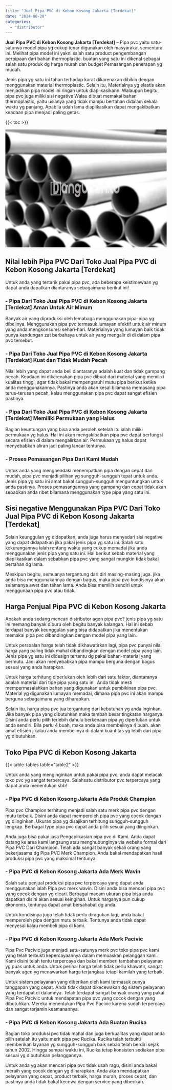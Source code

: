 ```yaml
---
title: "Jual Pipa PVC di Kebon Kosong Jakarta [Terdekat]"
date: "2024-08-20"
categories: 
  - "distributor"
---
```


**Jual Pipa PVC di Kebon Kosong Jakarta \[Terdekat\]** – Pipa pvc yaitu satu-satunya model pipa yg cukup tenar digunakan oleh masyarakat sementara ini. Melihat pipa model ini yakni salah satu product pengembangan perpipaan dari bahan thermoplastic. buatan yang satu ini dikenal sebagai salah satu produk dg harga murah dan budget Pemasangan penerapan yg mudah.

Jenis pipa yg satu ini tahan terhadap karat dikarenakan dibikin dengan menggunakan material thermoplastic. Selain itu, Materialnya yg elastis akan menjadikan pipa model ini ringan untuk diaplikasikann. Walaupun begitu, pipa pvc juga miliki sisi negative Walau dibuat memakai bahan thermoplastic, yaitu usianya yang tidak mampu bertahan didalam sekala waktu yg panjang. Apabila udah lama diaplikasikan dapat mengakibatkan keadaan pipa menjadi paling getas.

{{< toc >}}

![Jual Pipa PVC di Kebon Kosong Jakarta [Terdekat]](/images/jaul-pipa-pvc-54.png)

## Nilai lebih Pipa PVC Dari Toko Jual Pipa PVC di Kebon Kosong Jakarta \[Terdekat\]

Untuk anda yang tertarik pakai pipa pvc, ada beberapa keistimewaan yg dapat anda dapatkan diantaranya sebagaimana berikut ini!

### \- Pipa Dari Toko Jual Pipa PVC di Kebon Kosong Jakarta \[Terdekat\] Aman Untuk Air Minum

Banyak air yang diproduksi oleh lemabaga menggunakan pipa-pipa yg dibelinya. Menggunakan pipa pvc termasuk lumayan efektif untuk air minum yang anda mengkonsumsi sehari-hari. Materialnya yang lumayan baik tidak punya kandungan zat berbahaya untuk air yang mengalir di di dalam pipa pvc tersebut.

### \- Pipa Dari Toko Jual Pipa PVC di Kebon Kosong Jakarta \[Terdekat\] Kuat dan Tidak Mudah Pecah

Nilai lebih yang dapat anda beli diantaranya adalah kuat dan tidak gampang pecah. Keadaan ini dikarenakan pipa pvc dibuat dari material yang memiliki kualitas tinggi, agar tidak bakal mempengaruhi mutu pipa berikut ketika anda menggunakannya. Pastinya anda akan kesal bilamana memasang pipa terus-terusan pecah, kalau menggunakan pipa pvc dapat sangat efisien pastinya.

### \- Pipa Dari Toko Jual Pipa PVC di Kebon Kosong Jakarta \[Terdekat\] Memiliki Permukaan yang Halus

Bagian keuntungan yang bisa anda peroleh setelah itu ialah miliki permukaan yg halus. Hal ini akan mengakibatkan pipa pvc dapat berfungsi secara efisien di dalam mengalirkan air. Permukaan yg halus dapat menyebabkan aliran jadi paling lancar tentunya.

### \- Proses Pemasangan Pipa Dari Kami Mudah

Untuk anda yang menghendaki menempatkan pipa dengan cepat dan mudah, pipa pvc menjadi pilihan yg sungguh-sungguh tepat untuk anda. Jenis pipa yg satu ini amat bakal sungguh-sungguh menguntungkan untuk anda pastinya. Proses pemasangannya yang gampang dan cepat tidak akan sebabkan anda ribet bilamana menggunakan type pipa yang satu ini.

## Sisi negative Menggunakan Pipa PVC Dari Toko Jual Pipa PVC di Kebon Kosong Jakarta \[Terdekat\]

Selain keunggulan yg didapatkan, anda juga harus menyadari sisi negative yang dapat didapatkan jika pakai jenis pipa yg satu ini. Salah satu kekurangannya ialah rentang waktu yang cukup memadai jika anda menggunakan jenis pipa yang satu ini. Hal berikut sebab material yang diaplikasikan dalam sebabkan pipa pvc yang sangat mungkin tidak bakal bertahan dg lama.

Meskipun begitu, semuanya tergantung dari diri masing-masing juga. jika anda bisa menggunakannya dengan bagus, maka pipa pvc kondisinya akan selamanya awet dan tahan lama. Anda bisa memilih sendiri untuk menggunaan pipa pvc atau tidak.

## Harga Penjual Pipa PVC di Kebon Kosong Jakarta

Apakah anda sedang mencari distributor agen pipa pvc? jenis pipa yg satu ini memang banyak diburu oleh begitu banyak kalangan. Hal ini sebab terdapat banyak keunggulan yang bisa didapatkan jika menentukan memakai pipa pvc dibandingkan dengan model pipa yang lain.

Untuk persoalan harga telah tidak dikhawatirkan lagi, pipa pvc punyai nilai harga yang paling tidak mahal dibandingkan dengan model pipa yang lain. Jenis pipa yg satu ini didesign tertentu dg pakai bahan-material yang bermutu. Jadi akan menyebabkan pipa mampu berguna dengan bagus sesuai yang anda harapkan.

Untuk harga terhitung diperlukan oleh lebih dari satu faktor, diantaranya adalah material dari tipe pipa yang satu ini. Anda tidak mesti mempermasalahkan bahan yang digunakan untuk pembikinan pipa pvc. Material yg digunakan lumayan memadai, dimana pipa pvc ini akan mampu berguna sebagaimana yang diharapkan.

Selain itu, harga pipa pvc jua tergantung dari kebutuhan yg anda inginkan. Jika banyak pipa yang dibutuhkan maka tambah besar tingkatan harganya. Disini anda perlu pilih terlebih dahulu berkenaan pipa yg diperlukan untuk anda sendiri. Bila perlu 4 buah, maka anda bisa membelinya 4 buah. akan amat efisien jikalau anda membelinya di dalam kuantitas yg lebih dari pipa yg dibutuhkan.

## Toko Pipa PVC di Kebon Kosong Jakarta

{{< table-tables table="table2" >}}

Untuk anda yang menginginkan untuk pakai pipa pvc, anda dapat melacak toko pvc yg sangat terpercaya. Salahsatu distributor pvc terpercaya yang dapat anda menentukan sbb!

### \- Pipa PVC di Kebon Kosong Jakarta Ada Produk Champion

Pipa pvc Champion terhitung menjadi salah satu merk pipa pvc dengan mutu terbaik. Disini anda dapat memperoleh pipa pvc yang cocok dengan yg diinginkan. Ukuran pipa yg disajikan terhitung sungguh-sungguh lengkap. Berbagai type pipa pvc dapat anda pilih sesuai yang diinginkan.

Anda juga bisa pakai jasa Pengaplikasian pipa pvc di Kami. Anda dapat datang ke area kami langsung atau menghubunginya via website formal dari Pipa PVC Dari Champion. Telah ada sangat banyak sekali orang yang bekerjasama dg Pipa PVC Merk Champion. Anda bakal mendapatkan hasil produksi pipa pvc yang maksimal tentunya.

### \- Pipa PVC di Kebon Kosong Jakarta Ada Merk Wavin

Salah satu penjual produksi pipa pvc terpercaya yang dapat anda menggunakan ialah Pipa pvc merk wavin. Disini anda bisa mencari pipa pvc yang cocok dengan yg dicari. Berbagai macam ukuran pipa bisa anda dapatkan disini akan sesuai keinginan. Untuk harganya pun cukup ekonomis, tentunya dapat amat bersahabat dg anda.

Untuk kondisinya juga telah tidak perlu diragukan lagi, anda bakal memperoleh pipa dengan mutu terbaik. Tentunya anda tidak dapat menyesal kalau membeli pipa di kami.

### \- Pipa PVC di Kebon Kosong Jakarta Ada Merk Pacivic

Pipa Pvc Pacivic juga menjadi satu-satunya merk pvc toko pipa pvc kami yang telah terbukti kepercayaannya dalam memuaskan pelanggan kami. Kami disini telah tentu terpercaya dan bakal memberi tambahan pelayanan yg puas untuk anda. Untuk perihal harga telah tidak perlu khawatir, sangat banyak agen yg menawarkan harga terjangkau tetapi kamilah yang terbaik.

Untuk sistem pelayanan yang diberikan oleh kami termasuk punya tanggapan yang cepat. Anda tidak dapat dikecewakan dg sistem pelayanan yang terdapat di dalamnya. Telah terdapat sangat banyak orang yang pakai Pipa Pvc Pacivic untuk mendapatan pipa pvc yang cocok dengan yang dibutuhkan. Mereka menentukan Pipa Pvc Pacivic karena sudah terpercaya dan sangat terjamin keamanannya.

### \- Pipa PVC di Kebon Kosong Jakarta Ada Buatan Rucika

Bagian toko produksi pvc tidak mahal dan juga berkualitas yang dapat anda pilih setelah itu yaitu merk pipa pvc Rucika. Rucika telah terbukti memberikan layanan yg sungguh-sungguh baik sebab telah berdiri sejak tahun 2002. Hingga sampai waktu ini, Rucika tetap konsisten sediakan pipa sesuai yg dibutuhkan pelanggannya.

Untuk anda yg akan mencari pipa pvc tidak usah ragu, disini anda bakal meraih yang cocok dengan yg diharapkan. Anda akan mendapatkan pelayanan yang cepat, product terbaik, harga murah, proses cepat, dan pastinya anda tidak bakal kecewa dengan service yang diberikan.
